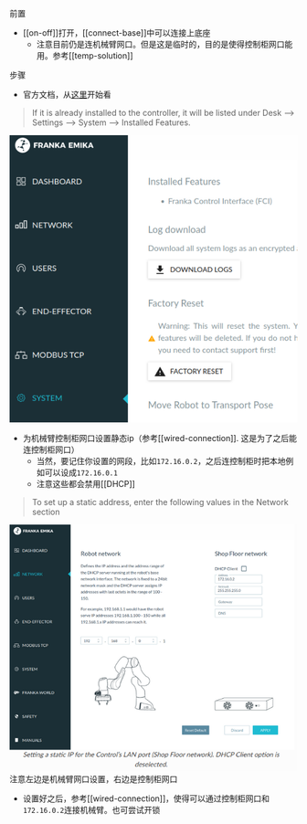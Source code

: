 前置
- [[on-off]]打开，[[connect-base]]中可以连接上底座
  - 注意目前仍是连机械臂网口。但是这是临时的，目的是使得控制柜网口能用。参考[[temp-solution]]

步骤
- 官方文档，从[这里](https://frankaemika.github.io/docs/getting_started.html#installing-the-fci-feature)开始看
> If it is already installed to the controller, it will be listed under Desk –> Settings –> System –> Installed Features.

![](connect-controller.png)

- 为机械臂控制柜网口设置静态ip（参考[[wired-connection]]. 这是为了之后能连控制柜网口）
  - 当然，要记住你设置的网段，比如`172.16.0.2`，之后连控制柜时把本地例如可以设成`172.16.0.1`
  - 注意这些都会禁用[[DHCP]]
> To set up a static address, enter the following values in the Network section

![](franka-two-networks.png)
注意左边是机械臂网口设置，右边是控制柜网口

- 设置好之后，参考[[wired-connection]]，使得可以通过控制柜网口和`172.16.0.2`连接机械臂。也可尝试开锁